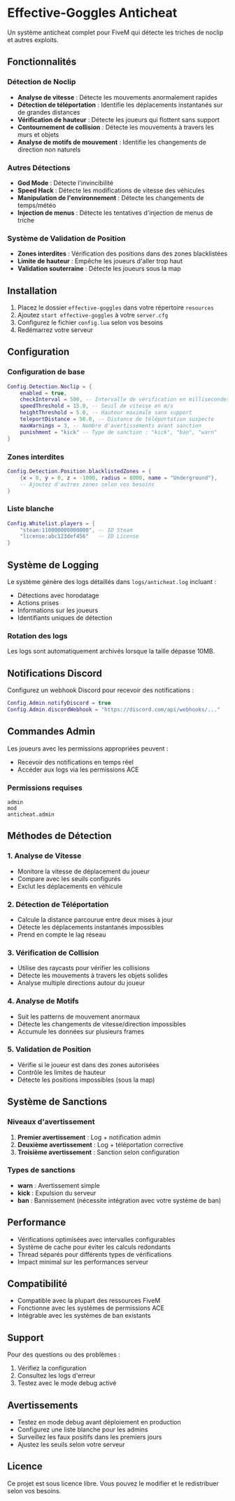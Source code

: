 # Effective-Goggles Anticheat

Un système anticheat complet pour FiveM qui détecte les triches de noclip et autres exploits.

## Fonctionnalités

### Détection de Noclip
- **Analyse de vitesse** : Détecte les mouvements anormalement rapides
- **Détection de téléportation** : Identifie les déplacements instantanés sur de grandes distances
- **Vérification de hauteur** : Détecte les joueurs qui flottent sans support
- **Contournement de collision** : Détecte les mouvements à travers les murs et objets
- **Analyse de motifs de mouvement** : Identifie les changements de direction non naturels

### Autres Détections
- **God Mode** : Détecte l'invincibilité
- **Speed Hack** : Détecte les modifications de vitesse des véhicules
- **Manipulation de l'environnement** : Détecte les changements de temps/météo
- **Injection de menus** : Détecte les tentatives d'injection de menus de triche

### Système de Validation de Position
- **Zones interdites** : Vérification des positions dans des zones blacklistées
- **Limite de hauteur** : Empêche les joueurs d'aller trop haut
- **Validation souterraine** : Détecte les joueurs sous la map

## Installation

1. Placez le dossier `effective-goggles` dans votre répertoire `resources`
2. Ajoutez `start effective-goggles` à votre `server.cfg`
3. Configurez le fichier `config.lua` selon vos besoins
4. Redémarrez votre serveur

## Configuration

### Configuration de base
```lua
Config.Detection.Noclip = {
    enabled = true,
    checkInterval = 500, -- Intervalle de vérification en millisecondes
    speedThreshold = 15.0, -- Seuil de vitesse en m/s
    heightThreshold = 5.0, -- Hauteur maximale sans support
    teleportDistance = 50.0, -- Distance de téléportation suspecte
    maxWarnings = 3, -- Nombre d'avertissements avant sanction
    punishment = "kick" -- Type de sanction : "kick", "ban", "warn"
}
```

### Zones interdites
```lua
Config.Detection.Position.blacklistedZones = {
    {x = 0, y = 0, z = -1000, radius = 8000, name = "Underground"},
    -- Ajoutez d'autres zones selon vos besoins
}
```

### Liste blanche
```lua
Config.Whitelist.players = {
    "steam:110000000000000", -- ID Steam
    "license:abc123def456"   -- ID License
}
```

## Système de Logging

Le système génère des logs détaillés dans `logs/anticheat.log` incluant :
- Détections avec horodatage
- Actions prises
- Informations sur les joueurs
- Identifiants uniques de détection

### Rotation des logs
Les logs sont automatiquement archivés lorsque la taille dépasse 10MB.

## Notifications Discord

Configurez un webhook Discord pour recevoir des notifications :
```lua
Config.Admin.notifyDiscord = true
Config.Admin.discordWebhook = "https://discord.com/api/webhooks/..."
```

## Commandes Admin

Les joueurs avec les permissions appropriées peuvent :
- Recevoir des notifications en temps réel
- Accéder aux logs via les permissions ACE

### Permissions requises
```
admin
mod
anticheat.admin
```

## Méthodes de Détection

### 1. Analyse de Vitesse
- Monitore la vitesse de déplacement du joueur
- Compare avec les seuils configurés
- Exclut les déplacements en véhicule

### 2. Détection de Téléportation
- Calcule la distance parcourue entre deux mises à jour
- Détecte les déplacements instantanés impossibles
- Prend en compte le lag réseau

### 3. Vérification de Collision
- Utilise des raycasts pour vérifier les collisions
- Détecte les mouvements à travers les objets solides
- Analyse multiple directions autour du joueur

### 4. Analyse de Motifs
- Suit les patterns de mouvement anormaux
- Détecte les changements de vitesse/direction impossibles
- Accumule les données sur plusieurs frames

### 5. Validation de Position
- Vérifie si le joueur est dans des zones autorisées
- Contrôle les limites de hauteur
- Détecte les positions impossibles (sous la map)

## Système de Sanctions

### Niveaux d'avertissement
1. **Premier avertissement** : Log + notification admin
2. **Deuxième avertissement** : Log + téléportation corrective
3. **Troisième avertissement** : Sanction selon configuration

### Types de sanctions
- **warn** : Avertissement simple
- **kick** : Expulsion du serveur
- **ban** : Bannissement (nécessite intégration avec votre système de ban)

## Performance

- Vérifications optimisées avec intervalles configurables
- Système de cache pour éviter les calculs redondants
- Thread séparés pour différents types de vérifications
- Impact minimal sur les performances serveur

## Compatibilité

- Compatible avec la plupart des ressources FiveM
- Fonctionne avec les systèmes de permissions ACE
- Intégrable avec les systèmes de ban existants

## Support

Pour des questions ou des problèmes :
1. Vérifiez la configuration
2. Consultez les logs d'erreur
3. Testez avec le mode debug activé

## Avertissements

- Testez en mode debug avant déploiement en production
- Configurez une liste blanche pour les admins
- Surveillez les faux positifs dans les premiers jours
- Ajustez les seuils selon votre serveur

## Licence

Ce projet est sous licence libre. Vous pouvez le modifier et le redistribuer selon vos besoins.